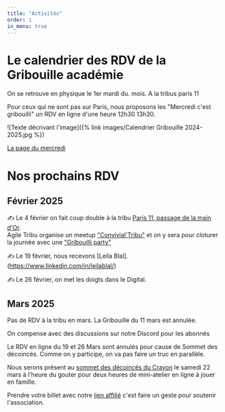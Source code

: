 ```yaml
---
title: "Activités"
order: 1
in_menu: true
---
```

# Le calendrier des RDV de la Gribouille académie

On se retrouve en physique le 1er mardi du. mois. A la tribus paris 11

Pour ceux qui ne sont pas sur Paris, nous proposons les "Mercredi c'est gribouilli" un RDV en ligne d'une heure 12h30 13h30.

![Texte décrivant l'image]({% link images/Calendrier Gribouille 2024-2025.jpg %}) 

[La page du mercredi](https://mercredicestgribouilli.carrd.co/) 

# Nos prochains RDV

## Février 2025

✍ Le 4 février on fait coup double à la tribu [Paris 11, passage de la main d'Or](https://osm.org/go/0BOfRL2X9g--?layers=C).  
Agile Tribu organise un meetup ["Convivial'Tribu"](https://www.meetup.com/agiletribu/events/305825773/) et on y sera pour cloturer la journée avec une ["Gribouilli party"](https://www.linkedin.com/events/7289581309746728961/comments/)

✍ Le 19 février, nous recevons [Leila Blal].(https://www.linkedin.com/in/leilablal/)

✍ Le 26 février, on met les doigts dans le Digital.

## Mars 2025

Pas de RDV à la tribu en mars. La Gribouille du 11 mars est annulée.

On compense avec des discussions sur notre Discord pour les abonnés

Le RDV en ligne du 19 et 26 Mars sont annulés pour cause de Sommet des décoincés. Comme on y
participe, on va pas faire un truc en parallèle. 

Nous serons présent au [sommet des décoincés du Crayon](https://www.decoincesducrayon.com/sommet-2025) le samedi 22 mars à l'heure du gouter pour deux heures de mini-atelier en ligne à jouer en famille.  

Prendre votre billet avec notre [lien affilié](https://www.decoincesducrayon.com/sommet-2025/2hbrx) c'est faire un geste pour soutenir l'association. 
